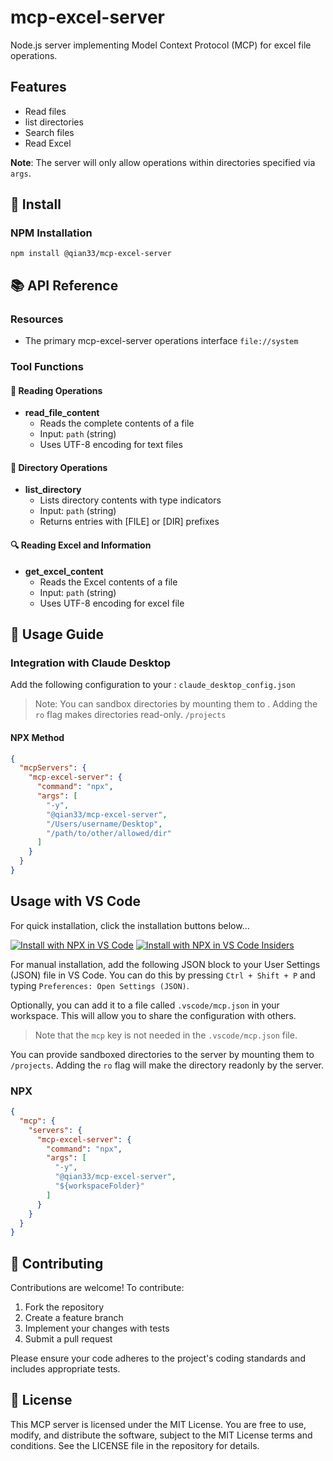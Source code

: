 # mcp-excel-server

Node.js server implementing Model Context Protocol (MCP) for excel file operations.

## Features

- Read files
- list directories
- Search files
- Read Excel

**Note**: The server will only allow operations within directories specified via `args`.

## 🔧 Install

### NPM Installation

```shell
npm install @qian33/mcp-excel-server
```

## 📚 API Reference

### Resources
- The primary mcp-excel-server operations interface `file://system`

### Tool Functions

#### 📖 Reading Operations

- **read_file_content**
  - Reads the complete contents of a file
  - Input: `path` (string)
  - Uses UTF-8 encoding for text files

#### 📁 Directory Operations

- **list_directory**
  - Lists directory contents with type indicators
  - Input: `path` (string)
  - Returns entries with [FILE] or [DIR] prefixes

#### 🔍 Reading Excel and Information

- **get_excel_content**
  - Reads the Excel contents of a file
  - Input: `path` (string)
  - Uses UTF-8 encoding for excel file

## 🔧 Usage Guide

### Integration with Claude Desktop
Add the following configuration to your : `claude_desktop_config.json`

> Note: You can sandbox directories by mounting them to . Adding the `ro` flag makes directories read-only. `/projects`

#### NPX Method

```json
{
  "mcpServers": {
    "mcp-excel-server": {
      "command": "npx",
      "args": [
        "-y",
        "@qian33/mcp-excel-server",
        "/Users/username/Desktop",
        "/path/to/other/allowed/dir"
      ]
    }
  }
}
```

## Usage with VS Code

For quick installation, click the installation buttons below...

[![Install with NPX in VS Code](https://img.shields.io/badge/VS_Code-NPM-0098FF?style=flat-square&logo=visualstudiocode&logoColor=white)](https://insiders.vscode.dev/redirect/mcp/install?name=mcp-excel-server&config=%7B%22command%22%3A%22npx%22%2C%22args%22%3A%5B%22-y%22%2C%22%40qian33%2Fmcp-excel-server%22%2C%22%24%7BworkspaceFolder%7D%22%5D%7D) [![Install with NPX in VS Code Insiders](https://img.shields.io/badge/VS_Code_Insiders-NPM-24bfa5?style=flat-square&logo=visualstudiocode&logoColor=white)](https://insiders.vscode.dev/redirect/mcp/install?name=mcp-excel-server&config=%7B%22command%22%3A%22npx%22%2C%22args%22%3A%5B%22-y%22%2C%22%40qian33%2Fmcp-excel-server%22%2C%22%24%7BworkspaceFolder%7D%22%5D%7D&quality=insiders)

[//]: # ([![Install with Docker in VS Code]&#40;https://img.shields.io/badge/VS_Code-Docker-0098FF?style=flat-square&logo=visualstudiocode&logoColor=white&#41;]&#40;https://insiders.vscode.dev/redirect/mcp/install?name=mcp-excel-server&config=%7B%22command%22%3A%22docker%22%2C%22args%22%3A%5B%22run%22%2C%22-i%22%2C%22--rm%22%2C%22--mount%22%2C%22type%3Dbind%2Csrc%3D%24%7BworkspaceFolder%7D%2Cdst%3D%2Fprojects%2Fworkspace%22%2C%22mcp%2Ffilesystem%22%2C%22%2Fprojects%22%5D%7D&#41; [![Install with Docker in VS Code Insiders]&#40;https://img.shields.io/badge/VS_Code_Insiders-Docker-24bfa5?style=flat-square&logo=visualstudiocode&logoColor=white&#41;]&#40;https://insiders.vscode.dev/redirect/mcp/install?name=filesystem&config=%7B%22command%22%3A%22docker%22%2C%22args%22%3A%5B%22run%22%2C%22-i%22%2C%22--rm%22%2C%22--mount%22%2C%22type%3Dbind%2Csrc%3D%24%7BworkspaceFolder%7D%2Cdst%3D%2Fprojects%2Fworkspace%22%2C%22mcp%2Ffilesystem%22%2C%22%2Fprojects%22%5D%7D&quality=insiders&#41;)

For manual installation, add the following JSON block to your User Settings (JSON) file in VS Code. You can do this by pressing `Ctrl + Shift + P` and typing `Preferences: Open Settings (JSON)`.

Optionally, you can add it to a file called `.vscode/mcp.json` in your workspace. This will allow you to share the configuration with others.

> Note that the `mcp` key is not needed in the `.vscode/mcp.json` file.

You can provide sandboxed directories to the server by mounting them to `/projects`. Adding the `ro` flag will make the directory readonly by the server.

### NPX

```json
{
  "mcp": {
    "servers": {
      "mcp-excel-server": {
        "command": "npx",
        "args": [
          "-y",
          "@qian33/mcp-excel-server",
          "${workspaceFolder}"
        ]
      }
    }
  }
}
```

## 🤝 Contributing
Contributions are welcome! To contribute:
1. Fork the repository
2. Create a feature branch
3. Implement your changes with tests
4. Submit a pull request

Please ensure your code adheres to the project's coding standards and includes appropriate tests.

## 📜 License
This MCP server is licensed under the MIT License. You are free to use, modify, and distribute the software, subject to the MIT License terms and conditions. See the LICENSE file in the repository for details.







